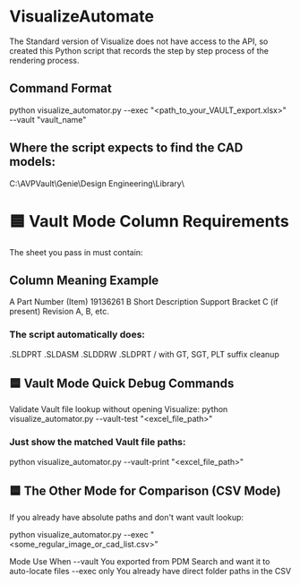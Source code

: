 # VisualizeAutomate
The Standard version of Visualize does not have access to the API, so created this Python script that records the step by step process of the rendering process. 
## Command Format
python visualize_automator.py --exec "<path_to_your_VAULT_export.xlsx>" --vault "vault_name"
## Where the script expects to find the CAD models:
C:\AVPVault\Genie\Design Engineering\Library\

# 🟦 Vault Mode Column Requirements

The sheet you pass in must contain:

## Column	Meaning	Example
A	Part Number (Item)	19136261
B	Short Description	Support Bracket
C (if present)	Revision	A, B, etc.

### The script automatically does:

<Item>.SLDPRT
<Item>.SLDASM
<Item>.SLDDRW
<Item>.SLDPRT / with GT, SGT, PLT suffix cleanup

## 🟦 Vault Mode Quick Debug Commands
Validate Vault file lookup without opening Visualize:
python visualize_automator.py --vault-test "<excel_file_path>"

### Just show the matched Vault file paths:
python visualize_automator.py --vault-print "<excel_file_path>"

## 🟦 The Other Mode for Comparison (CSV Mode)

If you already have absolute paths and don't want vault lookup:

python visualize_automator.py --exec "<some_regular_image_or_cad_list.csv>"

Mode	          Use When
--vault	        You exported from PDM Search and want it to auto-locate files
--exec only	    You already have direct folder paths in the CSV
